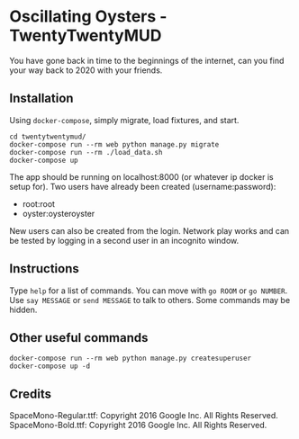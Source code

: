 # Oscillating Oysters - TwentyTwentyMUD

You have gone back in time to the beginnings of the internet, can you find
your way back to 2020 with your friends.

## Installation

Using `docker-compose`, simply migrate, load fixtures, and start. 
```
cd twentytwentymud/
docker-compose run --rm web python manage.py migrate
docker-compose run --rm ./load_data.sh
docker-compose up
```
The app should be running on localhost:8000 (or whatever ip docker is setup for).
Two users have already been created (username:password):

- root:root
- oyster:oysteroyster

New users can also be created from the login. Network play works and can be
tested by logging in a second user in an incognito window.

## Instructions

Type `help` for a list of commands. You can move with `go ROOM` or `go NUMBER`.
Use `say MESSAGE` or `send MESSAGE` to talk to others. Some commands may be
hidden.

## Other useful commands
```
docker-compose run --rm web python manage.py createsuperuser
docker-compose up -d
```

## Credits
SpaceMono-Regular.ttf: Copyright 2016 Google Inc. All Rights Reserved.
SpaceMono-Bold.ttf: Copyright 2016 Google Inc. All Rights Reserved.